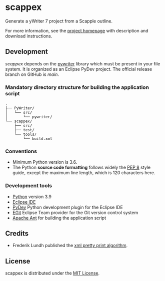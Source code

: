 # scappex
Generate a yWriter 7 project from a Scapple outline.

For more information, see the [project homepage](https://peter88213.github.io/scappex) with description and download instructions.

## Development

*scappex* depends on the [pywriter](https://github.com/peter88213/PyWriter) library which must be present in your file system. It is organized as an Eclipse PyDev project. The official release branch on GitHub is *main*.

### Mandatory directory structure for building the application script

```
.
├── PyWriter/
│   └── src/
│       └── pywriter/
└── scappex/
    ├── src/
    ├── test/
    └── tools/ 
        └── build.xml
```

### Conventions

- Minimum Python version is 3.6. 
- The Python **source code formatting** follows widely the [PEP 8](https://www.python.org/dev/peps/pep-0008/) style guide, except the maximum line length, which is 120 characters here.

### Development tools

- [Python](https://python.org) version 3.9
- [Eclipse IDE](https://eclipse.org)
- [PyDev](https://pydev.org) Python development plugin for the Eclipse IDE
- [EGit](https://www.eclipse.org/egit/) Eclipse Team provider for the Git version control system
- [Apache Ant](https://ant.apache.org/) for building the application script

## Credits

- Frederik Lundh published the [xml pretty print algorithm](http://effbot.org/zone/element-lib.htm#prettyprint).

## License

scappex is distributed under the [MIT License](http://www.opensource.org/licenses/mit-license.php).
